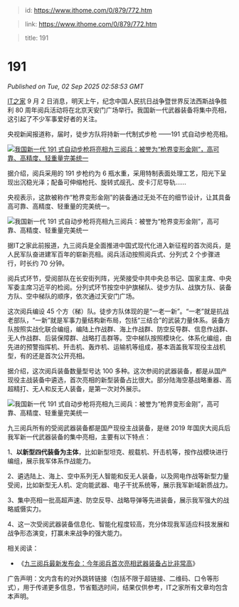 > id: https://www.ithome.com/0/879/772.htm

> link: https://www.ithome.com/0/879/772.htm

> title: 191

# 191
_Published on Tue, 02 Sep 2025 02:58:53 GMT_

[IT之家](https://www.ithome.com/) 9 月 2 日消息，明天上午，纪念中国人民抗日战争暨世界反法西斯战争胜利 80 周年阅兵活动将在北京天安门广场举行。我国新一代武器装备将集中亮相，这引起了不少军事爱好者的关注。

央视新闻报道称，届时，徒步方队将持新一代制式步枪 ——191 式自动步枪亮相。

[![](https://img.ithome.com/newsuploadfiles/2025/9/062978c0-bf2f-4098-95b6-4ffbc396f0f5.jpg?x-bce-process=image/format,f_auto "我国新一代 191 式自动步枪将亮相九三阅兵：被誉为“枪界变形金刚”，高可靠、高精度、轻重量完美统一")](https://weibo.com/tv/show/1034:5206378680352774?mid=5206378995515736)

据介绍，阅兵采用的 191 步枪约为 6 瓶水重，采用特制表面处理工艺，阳光下呈现出沉稳光泽；配备可伸缩枪托、旋转式觇孔、皮卡汀尼导轨……

央视表示，这款被称作“枪界变形金刚”的装备通过无处不在的细节设计，让其具备高可靠、高精度、轻重量的完美统一。

![](https://img.ithome.com/newsuploadfiles/2025/9/3a5f570b-478c-4237-af3f-5fbb97ac270c.jpg?x-bce-process=image/format,f_auto "我国新一代 191 式自动步枪将亮相九三阅兵：被誉为“枪界变形金刚”，高可靠、高精度、轻重量完美统一")

据IT之家此前报道，九三阅兵是全面推进中国式现代化进入新征程的首次阅兵，是人民军队奋进建军百年的崭新亮相。阅兵活动按照阅兵式、分列式 2 个步骤进行，时长约 70 分钟。

阅兵式环节，受阅部队在长安街列阵，光荣接受中共中央总书记、国家主席、中央军委主席习近平的检阅。分列式环节按空中护旗梯队、徒步方队、战旗方队、装备方队、空中梯队的顺序，依次通过天安门广场。

这次阅兵编设 45 个方（梯）队。徒步方队体现的是“一老一新”。“一老”就是抗战老部队，“一新”就是军事力量结构新布局，包括“三结合”的武装力量体系。装备方队按照实战化联合编组，编陆上作战群、海上作战群、防空反导群、信息作战群、无人作战群、后装保障群、战略打击群等。空中梯队按照模块化、体系化编组，由先进的预警指挥机、歼击机、轰炸机、运输机等组成，基本涵盖我军现役主战机型，有的还是首次公开亮相。

据介绍，这次阅兵装备数量型号达 100 多种。这次参阅的武器装备，都是从国产现役主战装备中遴选，首次亮相的新型装备占比很大。部分陆海空基战略重器、高超精打、无人和反无人装备，是第一次对外展示。

![](https://img.ithome.com/newsuploadfiles/2025/9/5a5332a3-2a28-487c-9907-27d0044b7e21.jpg?x-bce-process=image/format,f_auto "我国新一代 191 式自动步枪将亮相九三阅兵：被誉为“枪界变形金刚”，高可靠、高精度、轻重量完美统一")

九三阅兵所有的受阅武器装备都是国产现役主战装备，是继 2019 年国庆大阅兵后我军新一代武器装备的集中亮相，主要有以下特点：

1、**以新型四代装备为主体**，比如新型坦克、舰载机、歼击机等，按作战模块进行编组，展示我军体系作战能力。

2、遴选陆上、海上、空中系列无人智能和反无人装备，以及网电作战等新型力量受阅，比如新型无人机、定向能武器、电子干扰系统等，展示我军新域新质战力。

3、集中亮相一批高超声速、防空反导、战略导弹等先进装备，展示我军强大的战略威慑实力。

4、这一次受阅武器装备信息化、智能化程度较高，充分体现我军适应科技发展和战争形态演变，打赢未来战争的强大能力。

相关阅读：

-   《[九三阅兵最新发布会：今年阅兵首次亮相武器装备占比非常高](https://www.ithome.com/0/876/664.htm)》
    

广告声明：文内含有的对外跳转链接（包括不限于超链接、二维码、口令等形式），用于传递更多信息，节省甄选时间，结果仅供参考，IT之家所有文章均包含本声明。
